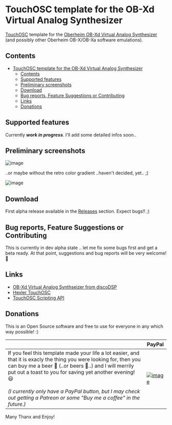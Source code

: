 # TouchOSC template for the OB-Xd Virtual Analog Synthesizer

[TouchOSC](https://hexler.net/touchosc/) template for the [Oberheim OB-Xd Virtual Analog Synthesizer](https://www.discodsp.com/obxd/) (and possibly other Oberheim OB-X/OB-Xa software emulations).


## Contents

- [TouchOSC template for the OB-Xd Virtual Analog Synthesizer](#touchosc-template-for-the-ob-xd-virtual-analog-synthesizer)
  - [Contents](#contents)
  - [Supported features](#supported-features)
  - [Preliminary screenshots](#preliminary-screenshots)
  - [Download](#download)
  - [Bug reports, Feature Suggestions or Contributing](#bug-reports-feature-suggestions-or-contributing)
  - [Links](#links)
  - [Donations](#donations)


## Supported features
Currently ***work in progress***. I'll add some detailed infos soon..

## Preliminary screenshots

![image](https://github.com/user-attachments/assets/b2e02af8-3c04-4baa-99e7-1b3bdb55bbf6)

..or maybe without the retro color gradient ..haven't decided, yet.. ;)

![image](https://github.com/user-attachments/assets/bb56b671-6303-47cd-8e50-d180fd230f4f)

## Download

First alpha release available in the [Releases](https://github.com/bobbadshy/touchosc_obxd_template/releases) section. Expect bugs!! ;) 

## Bug reports, Feature Suggestions or Contributing

This is currently in dev alpha state .. let me fix some bugs first and get a beta ready. At that point, suggestions and bug reports will be very welcome! 🙂

## Links

- [OB-Xd Virtual Analog Synthseizer from discoDSP](https://www.discodsp.com/obxd/)
- [Hexler TouchOSC](https://hexler.net/touchosc)
- [TouchOSC Scripting API](https://hexler.net/touchosc/manual/script)

## Donations

This is an Open Source software and free to use for everyone in any which way possible! :)

|    |  PayPal  |
| -- | -------- |
|  If you feel this template made your life a lot easier, and that it is exacly the thing you were looking for, then you can buy me a beer 🍺 (..or beers 🍻..) and I will merrily put out a toast to you for saving yet another evening! 😃<br><br>*(I currently only have a PayPal button, but I may check out getting a Patreon or some "Buy me a coffee" in the future.)* |  [![image](https://www.paypalobjects.com/en_US/i/btn/btn_donate_SM.gif)](https://www.paypal.com/donate?hosted_button_id=CGDJVVGG5V8LU&)  |


Many Thanx and Enjoy!

